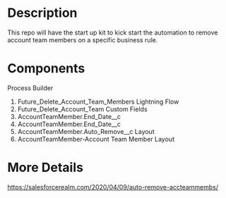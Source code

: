 # Description
This repo will have the start up kit to kick start the automation to remove account team members on a specific business rule.

# Components
 Process Builder
   1. Future_Delete_Account_Team_Members
 Lightning Flow
   1. Future_Delete_Account_Team
 Custom Fields
   1. AccountTeamMember.End_Date__c
   2. AccountTeamMember.End_Date__c
   3. AccountTeamMember.Auto_Remove__c
 Layout
   1. AccountTeamMember-Account Team Member Layout

# More Details
https://salesforcerealm.com/2020/04/09/auto-remove-accteammembs/

